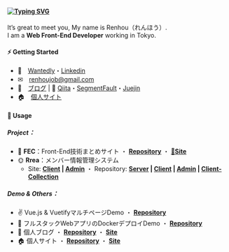 #### [![Typing SVG](https://readme-typing-svg.herokuapp.com?font=Murecho&duration=3000&size=16&height=25&color=000000&lines=%F0%9F%91%8B+%E3%81%93%E3%82%93%E3%81%AB%E3%81%A1%E3%81%AF%EF%BC%81;%F0%9F%91%8B+%E6%9D%A5%E9%83%BD%E6%9D%A5%E4%BA%86;%F0%9F%91%8B+Hey+there)](https://git.io/typing-svg)

It’s great to meet you, My name is Renhou（れんほう）.\
I am a **Web Front-End Developer** working in Tokyo.

#### ⚡ Getting Started

+ 🎯　[Wantedly](https://www.wantedly.com/id/kensoz)・[Linkedin](https://jp.linkedin.com/in/kensoz)
+ ✉　[renhoujob@gmail.com](mailto:renhoujob@gmail.com)
+ 📒　[ブログ](https://kensoz.github.io/blog/) | 📡 [Qiita](https://qiita.com/kensoz)・[SegmentFault](https://segmentfault.com/u/kensoz/articles)・[Juejin](https://juejin.cn/user/1029616691882653/posts?sort=newest)
+ 🏠　[個人サイト](https://kensoz.github.io/portfolio/)

#### 🌱 Usage

##### Project：

+ 🍋 **FEC**：Front-End技術まとめサイト ・  **[Repository](https://github.com/kensoz/FEC)** ・  **[🚧Site]()**
+ 🌞 **Rrea**：メンバー情報管理システム
  + Site:  **[Client](http://rrea-client.live) | [Admin](http://rrea-admin.live)**  ・  Repository:  **[Server](https://github.com/kensoz/Rrea-server) | [Client](https://github.com/kensoz/Rrea-client) | [Admin](https://github.com/kensoz/Rrea-admin) | [Client-Collection](https://github.com/kensoz/Rrea-client-collection)**


##### Demo & Others：

+ ✌ Vue.js & VuetifyマルチページDemo  ・  [**Repository**](https://github.com/kensoz/vue-multi-pages-vuetify)
+ 🐳 フルスタックWebアプリのDockerデプロイDemo ・  **[Repository](https://github.com/kensoz/depoly-demo)**
+ 📒 個人ブログ ・  **[Repository](https://github.com/kensoz/blog)** ・  **[Site](https://kensoz.github.io/blog/)**
+ 🏠 個人サイト ・  **[Repository](https://github.com/kensoz/portfolio)** ・  **[Site](https://kensoz.github.io/portfolio/)**
